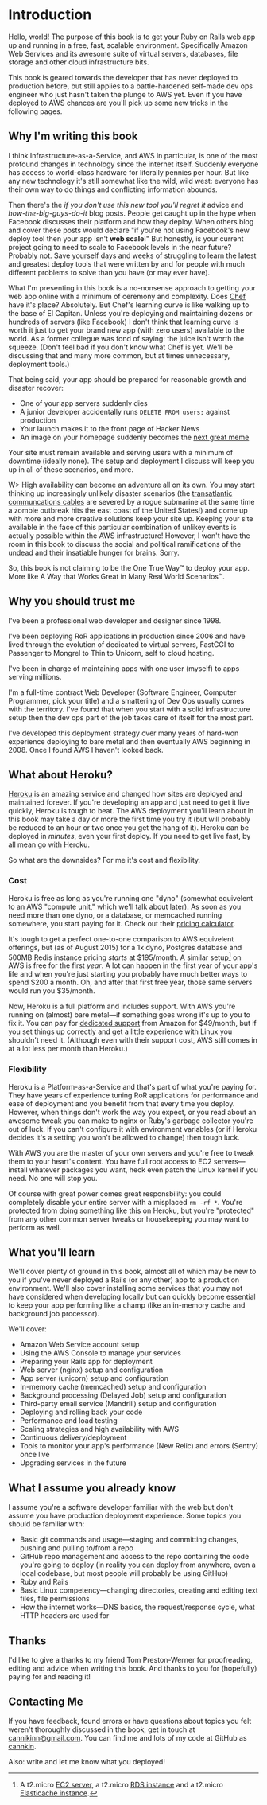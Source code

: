 # Introduction

Hello, world! The purpose of this book is to get your Ruby on Rails web app up and running in a free, fast, scalable environment. Specifically Amazon Web Services and its awesome suite of virtual servers, databases, file storage and other cloud infrastructure bits.

This book is geared towards the developer that has never deployed to production before, but still applies to a battle-hardened self-made dev ops engineer who just hasn't taken the plunge to AWS yet. Even if you have deployed to AWS chances are you'll pick up some new tricks in the following pages.

## Why I'm writing this book

I think Infrastructure-as-a-Service, and AWS in particular, is one of the most profound changes in technology since the internet itself. Suddenly everyone has access to world-class hardware for literally pennies per hour. But like any new technology it's still somewhat like the wild, wild west: everyone has their own way to do things and conflicting information abounds.

Then there's the _if you don't use this new tool you'll regret it_ advice and _how-the-big-guys-do-it_ blog posts. People get caught up in the hype when Facebook discusses their platform and how they deploy. When others blog and  cover these posts would declare "if you're not using Facebook's new deploy tool then your app isn't **web scale**!" But honestly, is your current project going to need to scale to Facebook levels in the near future? Probably not. Save yourself days and weeks of struggling to learn the latest and greatest deploy tools that were written by and for people with much different problems to solve than you have (or may ever have).

What I'm presenting in this book is a no-nonsense approach to getting your web app online with a minimum of ceremony and complexity. Does [Chef](http://chef.io) have it's place? Absolutely. But Chef's learning curve is like walking up to the base of El Capitan. Unless you're deploying and maintaining dozens or hundreds of servers (like Facebook) I don't think that learning curve is worth it just to get your brand new app (with zero users) available to the world. As a former collegue was fond of saying: the juice isn't worth the squeeze. (Don't feel bad if you don't know what Chef is yet. We'll be discussing that and many more common, but at times unnecessary, deployment tools.)

That being said, your app should be prepared for reasonable growth and disaster recover:

* One of your app servers suddenly dies
* A junior developer accidentally runs `DELETE FROM users;` against production
* Your launch makes it to the front page of Hacker News
* An image on your homepage suddenly becomes the [next great meme](http://cdn.meme.am/instances/500x/17349069.jpg)

Your site must remain available and serving users with a minimum of downtime (ideally none). The setup and deployment I discuss will keep you up in all of these scenarios, and more. 

W> High availability can become an adventure all on its own. You may start thinking up increasingly unlikely disaster scenarios (the [transatlantic communcations cables](http://en.wikipedia.org/wiki/Transatlantic_communications_cable) are severed by a rogue submarine at the same time a zombie outbreak hits the east coast of the United States!) and come up with more and more creative solutions keep your site up. Keeping your site available in the face of this particular combination of unlikey events is actually possible within the AWS infrastructure! However, I won't have the room in this book to discuss the social and political ramifications of the undead and their insatiable hunger for brains. Sorry.

So, this book is not claiming to be the One True Way™ to deploy your app. More like A Way that Works Great in Many Real World Scenarios™.

## Why you should trust me

I've been a professional web developer and designer since 1998. 

I've been deploying RoR applications in production since 2006 and have lived through the evolution of dedicated to virtual servers, FastCGI to Passenger to Mongrel to Thin to Unicorn, self to cloud hosting.

I've been in charge of maintaining apps with one user (myself) to apps serving millions.

I'm a full-time contract Web Developer (Software Engineer, Computer Programmer, pick your title) and a smattering of Dev Ops usually comes with the territory. I've found that when you start with a solid infrastructure setup then the dev ops part of the job takes care of itself for the most part.

I've developed this deployment strategy over many years of hard-won experience deploying to bare metal and then eventually AWS beginning in 2008. Once I found AWS I haven't looked back.

## What about Heroku?

[Heroku](http://heroku.com) is an amazing service and changed how sites are deployed and maintained forever. If you're developing an app and just need to get it live quickly, Heroku is tough to beat. The AWS deployment you'll learn about in this book may take a day or more the first time you try it (but will probably be reduced to an hour or two once you get the hang of it). Heroku can be deployed in _minutes_, even your first deploy. If you need to get live fast, by all mean go with Heroku.

So what are the downsides? For me it's cost and flexibility.

### Cost

Heroku is free as long as you're running one "dyno" (somewhat equivelent to an AWS "compute unit," which we'll talk about later). As soon as you need more than one dyno, or a database, or memcached running somewhere, you start paying for it. Check out their [pricing calculator](http://heroku.com/pricing). 

It's tough to get a perfect one-to-one comparison to AWS equivelent offerings, but (as of August 2015) for a 1x dyno, Postgres database and 500MB Redis instance pricing _starts_ at $195/month. A similar setup[^awsservers] on AWS is free for the first _year_. A lot can happen in the first year of your app's life and when you're just starting you probably have much better ways to spend $200 a month. Oh, and after that first free year, those same servers would run you $35/month.

Now, Heroku is a full platform and includes support. With AWS you're running on (almost) bare metal—if something goes wrong it's up to you to fix it. You can pay for [dedicated support](http://aws.amazon.com/premiumsupport) from Amazon for $49/month, but if you set things up correctly and get a little experience with Linux you shouldn't need it. (Although even with their support cost, AWS still comes in at a lot less per month than Heroku.)

### Flexibility

Heroku is a Platform-as-a-Service and that's part of what you're paying for. They have years of experience tuning RoR applications for performance and ease of deployment and you benefit from that every time you deploy. However, when things don't work the way you expect, or you read about an awesome tweak you can make to nginx or Ruby's garbage collector you're out of luck. If you can't configure it with environment variables (or if Heroku decides it's a setting you won't be allowed to change) then tough luck.

With AWS you are the master of your own servers and you're free to tweak them to your heart's content. You have full root access to EC2 servers—install whatever packages you want, heck even patch the Linux kernel if you need. No one will stop you.

Of course with great power comes great responsbility: you could completely disable your entire server with a misplaced `rm -rf *`. You're protected from doing something like this on Heroku, but you're "protected" from any other common server tweaks or housekeeping you may want to perform as well.

## What you'll learn

We'll cover plenty of ground in this book, almost all of which may be new to you if you've never deployed a Rails (or any other) app to a production environment. We'll also cover installing some services that you may not have considered when developing locally but can quickly become essential to keep your app performing like a champ (like an in-memory cache and background job processor).

We'll cover:

* Amazon Web Service account setup
* Using the AWS Console to manage your services
* Preparing your Rails app for deployment
* Web server (nginx) setup and configuration
* App server (unicorn) setup and configuration
* In-memory cache (memcached) setup and configuration
* Background processing (Delayed Job) setup and configuration
* Third-party email service (Mandrill) setup and configuration
* Deploying and rolling back your code
* Performance and load testing
* Scaling strategies and high availability with AWS
* Continuous delivery/deployment
* Tools to monitor your app's performance (New Relic) and errors (Sentry) once live
* Upgrading services in the future

## What I assume you already know

I assume you're a software developer familiar with the web but don't assume you have production deployment experience. Some topics you should be familiar with:

* Basic git commands and usage—staging and committing changes, pushing and pulling to/from a repo
* GitHub repo management and access to the repo containing the code you're going to deploy (in reality you can deploy from anywhere, even a local codebase, but most people will probably be using GitHub)
* Ruby and Rails
* Basic Linux competency—changing directories, creating and editing text files, file permissions
* How the internet works—DNS basics, the request/response cycle, what HTTP headers are used for

## Thanks

I'd like to give a thanks to my friend Tom Preston-Werner for proofreading, editing and advice when writing this book. And thanks to you for (hopefully) paying for and reading it!

## Contacting Me

If you have feedback, found errors or have questions about topics you felt weren't thoroughly discussed in the book, get in touch at cannikinn@gmail.com. You can find me and lots of my code at GitHub as [cannkin](http://github.com/cannikin).

Also: write and let me know what you deployed! 

[^awsservers]: A t2.micro [EC2 server](http://aws.amazon.com/ec2/pricing), a t2.micro [RDS instance](http://aws.amazon.com/rds/pricing) and a t2.micro [Elasticache instance](http://aws.amazon.com/elasticache/pricing).
